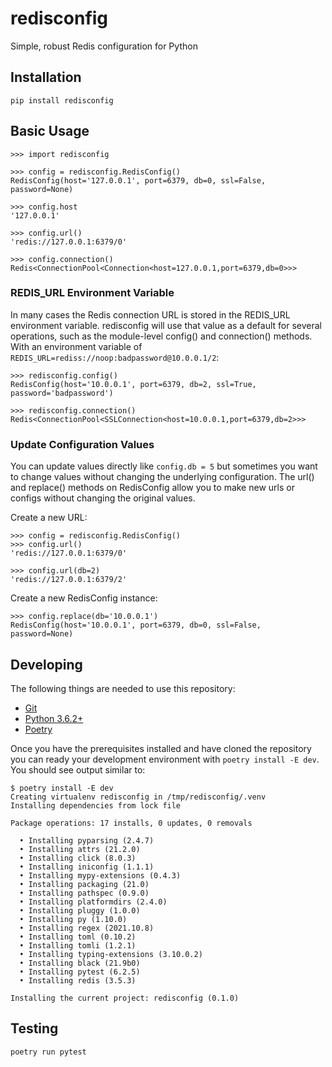 # redisconfig

Simple, robust Redis configuration for Python

## Installation

```
pip install redisconfig
```

## Basic Usage

```
>>> import redisconfig

>>> config = redisconfig.RedisConfig()
RedisConfig(host='127.0.0.1', port=6379, db=0, ssl=False, password=None)

>>> config.host
'127.0.0.1'

>>> config.url()
'redis://127.0.0.1:6379/0'

>>> config.connection()
Redis<ConnectionPool<Connection<host=127.0.0.1,port=6379,db=0>>>
```

### REDIS_URL Environment Variable

In many cases the Redis connection URL is stored in the REDIS_URL environment variable. redisconfig will use that value as a default for several operations, such as the module-level config() and connection() methods. With an environment variable of `REDIS_URL=rediss://noop:badpassword@10.0.0.1/2`:

```
>>> redisconfig.config()
RedisConfig(host='10.0.0.1', port=6379, db=2, ssl=True, password='badpassword')

>>> redisconfig.connection()
Redis<ConnectionPool<SSLConnection<host=10.0.0.1,port=6379,db=2>>>
```

### Update Configuration Values

You can update values directly like `config.db = 5` but sometimes you want to change values without changing the underlying configuration. The url() and replace() methods on RedisConfig allow you to make new urls or configs without changing the original values.

Create a new URL:

```
>>> config = redisconfig.RedisConfig()
>>> config.url()
'redis://127.0.0.1:6379/0'

>>> config.url(db=2)
'redis://127.0.0.1:6379/2'
```

Create a new RedisConfig instance:

```
>>> config.replace(db='10.0.0.1')
RedisConfig(host='10.0.0.1', port=6379, db=0, ssl=False, password=None)
```

## Developing

The following things are needed to use this repository:

* [Git](https://git-scm.com)
* [Python 3.6.2+](https://www.python.org/downloads/)
* [Poetry](https://python-poetry.org/)

Once you have the prerequisites installed and have cloned the repository you can ready your development environment with `poetry install -E dev`. You should see output similar to:

```
$ poetry install -E dev
Creating virtualenv redisconfig in /tmp/redisconfig/.venv
Installing dependencies from lock file

Package operations: 17 installs, 0 updates, 0 removals

  • Installing pyparsing (2.4.7)
  • Installing attrs (21.2.0)
  • Installing click (8.0.3)
  • Installing iniconfig (1.1.1)
  • Installing mypy-extensions (0.4.3)
  • Installing packaging (21.0)
  • Installing pathspec (0.9.0)
  • Installing platformdirs (2.4.0)
  • Installing pluggy (1.0.0)
  • Installing py (1.10.0)
  • Installing regex (2021.10.8)
  • Installing toml (0.10.2)
  • Installing tomli (1.2.1)
  • Installing typing-extensions (3.10.0.2)
  • Installing black (21.9b0)
  • Installing pytest (6.2.5)
  • Installing redis (3.5.3)

Installing the current project: redisconfig (0.1.0)
```
## Testing

```
poetry run pytest
```
